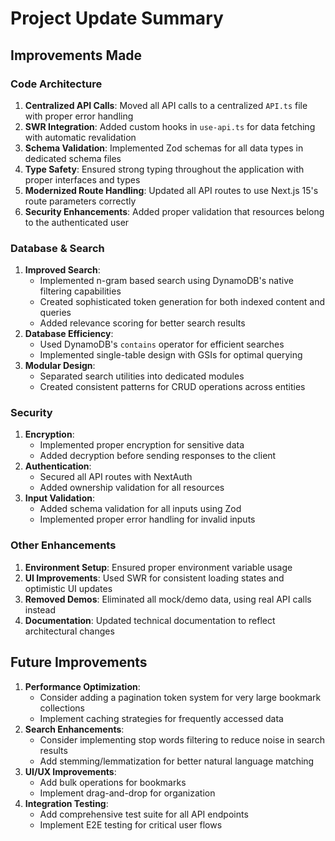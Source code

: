# Project Update Summary

## Improvements Made

### Code Architecture

1. **Centralized API Calls**: Moved all API calls to a centralized `API.ts` file with proper error handling
2. **SWR Integration**: Added custom hooks in `use-api.ts` for data fetching with automatic revalidation
3. **Schema Validation**: Implemented Zod schemas for all data types in dedicated schema files
4. **Type Safety**: Ensured strong typing throughout the application with proper interfaces and types
5. **Modernized Route Handling**: Updated all API routes to use Next.js 15's route parameters correctly
6. **Security Enhancements**: Added proper validation that resources belong to the authenticated user

### Database & Search

1. **Improved Search**:
   - Implemented n-gram based search using DynamoDB's native filtering capabilities
   - Created sophisticated token generation for both indexed content and queries
   - Added relevance scoring for better search results
2. **Database Efficiency**:
   - Used DynamoDB's `contains` operator for efficient searches
   - Implemented single-table design with GSIs for optimal querying
3. **Modular Design**:
   - Separated search utilities into dedicated modules
   - Created consistent patterns for CRUD operations across entities

### Security

1. **Encryption**:
   - Implemented proper encryption for sensitive data
   - Added decryption before sending responses to the client
2. **Authentication**:
   - Secured all API routes with NextAuth
   - Added ownership validation for all resources
3. **Input Validation**:
   - Added schema validation for all inputs using Zod
   - Implemented proper error handling for invalid inputs

### Other Enhancements

1. **Environment Setup**: Ensured proper environment variable usage
2. **UI Improvements**: Used SWR for consistent loading states and optimistic UI updates
3. **Removed Demos**: Eliminated all mock/demo data, using real API calls instead
4. **Documentation**: Updated technical documentation to reflect architectural changes

## Future Improvements

1. **Performance Optimization**:
   - Consider adding a pagination token system for very large bookmark collections
   - Implement caching strategies for frequently accessed data
2. **Search Enhancements**:
   - Consider implementing stop words filtering to reduce noise in search results
   - Add stemming/lemmatization for better natural language matching
3. **UI/UX Improvements**:
   - Add bulk operations for bookmarks
   - Implement drag-and-drop for organization
4. **Integration Testing**:
   - Add comprehensive test suite for all API endpoints
   - Implement E2E testing for critical user flows
